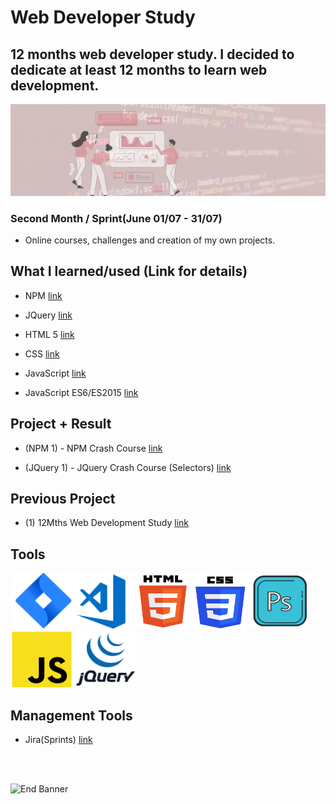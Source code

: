 # Web Developer Study
## 12 months web developer study. I decided to dedicate at least 12 months to learn web development.

![Begin Banner](Documentation/top-1200x350.gif)

### Second Month / Sprint(June 01/07 - 31/07)
* Online courses, challenges and creation of my own projects.

## What I learned/used (Link for details)
* NPM [link](https://github.com/pittyh6/2-12Mths-WebDevelopmentStudy-2022-2023/blob/master/learnedNPM.md)
* JQuery [link](https://github.com/pittyh6/2-12Mths-WebDevelopmentStudy-2022-2023/blob/master/learnedJQuery.md)

* HTML 5 [link](https://github.com/pittyh6/2-12Mths-WebDevelopmentStudy-2022-2023/blob/master/learnedHTML.md)
* CSS [link](https://github.com/pittyh6/2-12Mths-WebDevelopmentStudy-2022-2023/blob/master/learnedCSS.md)
* JavaScript [link](https://github.com/pittyh6/2-12Mths-WebDevelopmentStudy-2022-2023/blob/master/learnedJAVASCRIPT.md)
* JavaScript ES6/ES2015 [link](https://github.com/pittyh6/2-12Mths-WebDevelopmentStudy-2022-2023/blob/master/learnedES6-ES2015.md)

## Project + Result
* (NPM 1) - NPM Crash Course [link](https://github.com/pittyh6/2-12Mths-WebDevelopmentStudy-2022-2023/tree/master/WDS-22_NPM-1_NPM_Crash_Course)

* (JQuery 1) - JQuery Crash Course (Selectors) [link](https://github.com/pittyh6/2-12Mths-WebDevelopmentStudy-2022-2023/tree/master/WDS-35_JQuery-1_jQuery_Crash_Course_1-Intro_%26_Selectors)


## Previous Project
* (1) 12Mths Web Development Study [link](https://github.com/pittyh6/1-12Mths-WebDevelopmentStudy-2022-2023)
## Tools
<img src= Documentation/jira.png  height="90" width="100" ><img src= Documentation/vscode.png  height="90" width="100"><img src= Documentation/html.png  height="90" width="90"><img src= Documentation/css.png  height="90" width="90"><img src= Documentation/photoshop.png  height="90" width="100"><img src= Documentation/js.png  height="90" width="100"><img src= Documentation/jquery.png  height="90" width="100">

## Management Tools
* Jira(Sprints) [link](https://github.com/pittyh6/2-12Mths-WebDevelopmentStudy-2022-2023/tree/master/Sprint)

<br>
<br>

![End Banner](Documentation/botton-1200x350.gif)